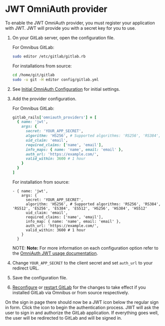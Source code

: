 # JWT OmniAuth provider

To enable the JWT OmniAuth provider, you must register your application with JWT.
JWT will provide you with a secret key for you to use.

1. On your GitLab server, open the configuration file.

   For Omnibus GitLab:

   ```sh
   sudo editor /etc/gitlab/gitlab.rb
   ```

   For installations from source:

   ```sh
   cd /home/git/gitlab
   sudo -u git -H editor config/gitlab.yml
   ```

1. See [Initial OmniAuth Configuration](../../integration/omniauth.md#initial-omniauth-configuration) for initial settings.
1. Add the provider configuration.

   For Omnibus GitLab:

   ```ruby
   gitlab_rails['omniauth_providers'] = [
     { name: 'jwt',
       args: {
         secret: 'YOUR_APP_SECRET',
         algorithm: 'HS256', # Supported algorithms: 'RS256', 'RS384', 'RS512', 'ES256', 'ES384', 'ES512', 'HS256', 'HS384', 'HS512'
         uid_claim: 'email',
         required_claims: ['name', 'email'],
         info_maps: { name: 'name', email: 'email' },
         auth_url: 'https://example.com/',
         valid_within: 3600 # 1 hour
       }
     }
   ]
   ```

   For installation from source:

   ```
   - { name: 'jwt',
       args: {
         secret: 'YOUR_APP_SECRET',
         algorithm: 'HS256', # Supported algorithms: 'RS256', 'RS384', 'RS512', 'ES256', 'ES384', 'ES512', 'HS256', 'HS384', 'HS512'
         uid_claim: 'email',
         required_claims: ['name', 'email'],
         info_map: { name: 'name', email: 'email' },
         auth_url: 'https://example.com/',
         valid_within: 3600 # 1 hour
       }
     }
   ```

   NOTE: **Note:** For more information on each configuration option refer to
   the [OmniAuth JWT usage documentation](https://github.com/mbleigh/omniauth-jwt#usage).

1. Change `YOUR_APP_SECRET` to the client secret and set `auth_url` to your redirect URL.
1. Save the configuration file.
1. [Reconfigure][] or [restart GitLab][] for the changes to take effect if you
   installed GitLab via Omnibus or from source respectively.

On the sign in page there should now be a JWT icon below the regular sign in form.
Click the icon to begin the authentication process. JWT will ask the user to
sign in and authorize the GitLab application. If everything goes well, the user
will be redirected to GitLab and will be signed in.

[reconfigure]: ../restart_gitlab.md#omnibus-gitlab-reconfigure
[restart GitLab]: ../restart_gitlab.md#installations-from-source
